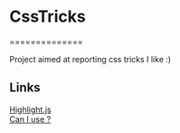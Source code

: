 # CssTricks
==============

Project aimed at reporting css tricks I like :)

## Links    
[Highlight.js](https://github.com/isagalaev/highlight.js)    
[Can I use ?](http://caniuse.com/)    
